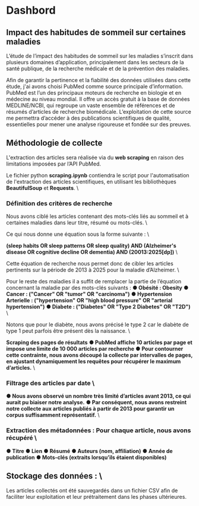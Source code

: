 # Dashbord
## Impact des habitudes de sommeil sur certaines maladies

L’étude de l’impact des habitudes de sommeil sur les maladies s’inscrit dans plusieurs
domaines d’application, principalement dans les secteurs de la santé publique, de la recherche
médicale et de la prévention des maladies.

Afin de garantir la pertinence et la fiabilité des données utilisées dans cette étude, j'ai
avons choisi PubMed comme source principale d’information. PubMed est l’un des principaux
moteurs de recherche en biologie et en médecine au niveau mondial. Il offre un accès gratuit à la
base de données MEDLINE/NCBI, qui regroupe un vaste ensemble de références et de résumés
d’articles de recherche biomédicale. L’exploitation de cette source me permettra d’accéder à des
publications scientifiques de qualité, essentielles pour mener une analyse rigoureuse et fondée sur
des preuves.

## Méthodologie de collecte

L'extraction des articles sera réalisée via du **web scraping** en raison des limitations
imposées par l’API PubMed. 

Le fichier python **scraping.ipynb** contiendra le script pour l'automatisation de l'extraction des articles scientifiques, en utilisant les bibliothèques **BeautifulSoup** et **Requests**. \

### Définition des critères de recherche
Nous avons ciblé les articles contenant des mots-clés liés au sommeil et à certaines maladies dans leur titre, résumé ou mots-clés. \

Ce qui nous donne une équation sous la forme suivante : \

**(sleep habits OR sleep patterns OR sleep quality) AND (Alzheimer's disease OR cognitive decline OR dementia) AND (20013:2025[dp])** \

Cette équation de recherche nous permet donc de cibler les articles pertinents sur la période
de 2013 à 2025 pour la maladie d’Alzheimer. \

Pour le reste des maladies il a suffit de remplacer la partie de l’équation concernant la
maladie par des mots-clés suivants :
**● Obésité : Obesity**
**● Cancer : ("Cancer" OR "tumor" OR "carcinoma")**
**● Hypertension Arterielle : ("hypertension" OR "high blood pressure" OR "arterial hypertension")**
**● Diabete : ("Diabetes" OR "Type 2 Diabetes" OR "T2D")** \

Notons que pour le diabète, nous avons précisé le type 2 car le diabète de type 1 peut parfois
être présent dès la naissance. \

**Scraping des pages de résultats**
**● PubMed affiche 10 articles par page et impose une limite de 10 000 articles par recherche**
**● Pour contourner cette contrainte, nous avons découpé la collecte par intervalles de pages, en ajustant dynamiquement les requêtes pour récupérer le maximum d’articles.** \

### Filtrage des articles par date \

**● Nous avons observé un nombre très limité d’articles avant 2013, ce qui aurait pu biaiser notre analyse.**
**● Par conséquent, nous avons restreint notre collecte aux articles publiés à partir de 2013 pour garantir un corpus suffisamment représentatif.** \

### Extraction des métadonnées : Pour chaque article, nous avons récupéré \

**● Titre**
**● Lien**
**● Résumé**
**● Auteurs (nom, affiliation)**
**● Année de publication**
**● Mots-clés (extraits lorsqu’ils étaient disponibles)**

## Stockage des données :  \

Les articles collectés ont été sauvegardés dans un fichier CSV afin de faciliter leur exploitation et leur prétraitement dans les phases ultérieures.
